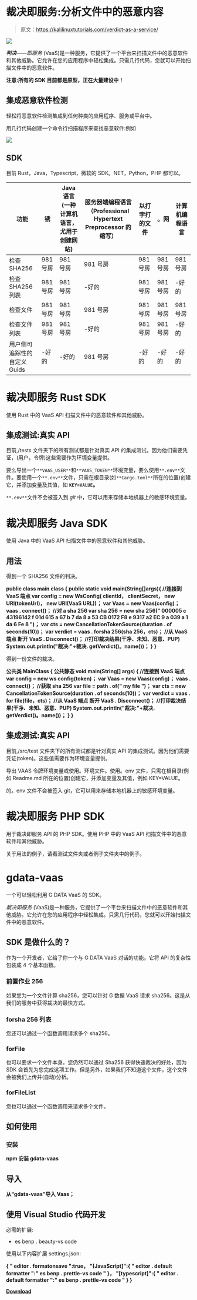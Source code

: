 # 裁决即服务:分析文件中的恶意内容

> 原文：<https://kalilinuxtutorials.com/verdict-as-a-service/>

[![](img/cefbdb6809c8469be5c00ee365f1f95d.png)](https://blogger.googleusercontent.com/img/b/R29vZ2xl/AVvXsEgH8n0iEuYOKdE0uz7qVJvmPQquHrehtCe7GX7JBq6mlqqZQ7YeXkNBsZJP5xFV77Y2stiMfAijDMjLzv6hJJvsY6ztzil3mCtJVydP5Vc2UFBBas2M0ati-ZylJg0HIID98U0vjNWYwi3ozOTwVu_Ggr_5v2LZ2WE1dTyxWmkNT_X0LRK8pvY1OGh0/s728/Screenshot-2022-03-17-165851%20(1).png)

***判决**——即服务* (VaaS)是一种服务，它提供了一个平台来扫描文件中的恶意软件和其他威胁。它允许在您的应用程序中轻松集成。只需几行代码，您就可以开始扫描文件中的恶意软件。

**注意:所有的 SDK 目前都是原型，正在大量建设中！**

## 集成恶意软件检测

轻松将恶意软件检测集成到任何种类的应用程序、服务或平台中。

用几行代码创建一个命令行扫描程序来查找恶意软件:例如

![](img/157f2bf763a2addea51b487daa2c7a6b.png)

## SDK

目前 Rust，Java，Typescript，微软的 SDK。NET，Python，PHP 都可以。

| 功能 | 锈 | Java 语言(一种计算机语言，尤用于创建网站) | 服务器端编程语言（Professional Hypertext Preprocessor 的缩写） | 以打字打的文件 | 。网 | 计算机编程语言 |
| --- | --- | --- | --- | --- | --- | --- |
| 检查 SHA256 | 981 号房 | 981 号房 | 981 号房 | 981 号房 | 981 号房 | 981 号房 |
| 检查 SHA256 列表 | 981 号房 | 981 号房 | -好的 | 981 号房 | 981 号房 | -好的 |
| 检查文件 | 981 号房 | 981 号房 | 981 号房 | 981 号房 | 981 号房 | 981 号房 |
| 检查文件列表 | 981 号房 | 981 号房 | -好的 | 981 号房 | 981 号房 | -好的 |
| 用户侧可追踪性的自定义 Guids | -好的 | -好的 | 981 号房 | -好的 | -好的 | -好的 |

# 裁决即服务 Rust SDK

使用 Rust 中的 VaaS API 扫描文件中的恶意软件和其他威胁。

## 集成测试:真实 API

目前,/tests 文件夹下的所有测试都是针对真实 API 的集成测试。因为他们需要凭证，(用户，令牌)这些需要作为环境变量提供。

要么导出一个`**VAAS_USER**`和`**VAAS_TOKEN**`环境变量，要么使用`**.env**`文件。要使用一个`**.env**`文件，只需在根目录(如`**Cargo.toml**`所在的位置)创建它，并添加变量及其值，如 **`KEY=VALUE`。**

`**.env**`文件不会被签入到 *git* 中，它可以用来存储本地机器上的敏感环境变量。

# 裁决即服务 Java SDK

使用 Java 中的 VaaS API 扫描文件中的恶意软件和其他威胁。

## 用法

得到一个 SHA256 文件的判决。

**public class main class {
public static void main(String[]args){
//连接到 VaaS 端点
var config = new WsConfig(
clientId，
clientSecret，
new URI(tokenUrl)，
new URI(VaaS URL))；
var Vaas = new Vaas(config)；
vaas . connect()；
//对 a sha 256
var sha 256 = new sha 256(" 000005 c 43196142 f 01d 615 a 67 b 7 da 8 a 53 CB 0172 F8 e 9317 a2 EC 9 a 039 a 1 da 6 Fe 8 ")；
var cts = new CancellationTokenSource(duration . of seconds(10))；
var verdict = vaas . forsha 256(sha 256，cts)；
//从 VaaS 端点
断开 VaaS . Disconnect()；
//打印裁决结果(干净、未知、恶意、PUP)
System.out.println("裁决:"+裁决. getVerdict()。name())；
}
}**

得到一份文件的裁决。

**公共类 MainClass {
公共静态 void main(String[] args) {
//连接到 VaaS 端点
var config = new ws config(token)；
var Vaas = new Vaas(config)；
vaas . connect()；
//获取 sha 256
var file = path . of(" my file ")；
var cts = new CancellationTokenSource(duration . of seconds(10))；
var verdict = vaas . for file(file，cts)；
//从 VaaS 端点
断开 VaaS . Disconnect()；
//打印裁决结果(干净、未知、恶意、PUP)
System.out.println("裁决:"+裁决. getVerdict()。name())；
}
}**

## 集成测试:真实 API

目前,/src/test 文件夹下的所有测试都是针对真实 API 的集成测试。因为他们需要凭证(token)。这些值需要作为环境变量提供。

导出 VAAS 令牌环境变量或使用。环境文件。使用。env 文件，只需在根目录(例如 Readme.md 所在的位置)创建它，并添加变量及其值，例如 KEY=VALUE。

的。env 文件不会被签入 git，它可以用来存储本地机器上的敏感环境变量。

# 裁决即服务 PHP SDK

用于裁决即服务 API 的 PHP SDK。使用 PHP 中的 VaaS API 扫描文件中的恶意软件和其他威胁。

关于用法的例子，请看测试文件夹或者例子文件夹中的例子。

# gdata-vaas

一个可以轻松利用 G DATA VaaS 的 SDK。

*裁决即服务* (VaaS)是一种服务，它提供了一个平台来扫描文件中的恶意软件和其他威胁。它允许在您的应用程序中轻松集成。只需几行代码，您就可以开始扫描文件中的恶意软件。

## SDK 是做什么的？

作为一个开发者，它给了你一个与 G DATA VaaS 对话的功能。它将 API 的复杂性包装成 4 个基本函数。

### 前置作业 256

如果您为一个文件计算 sha256，您可以针对 G 数据 VaaS 请求 sha256。这是从我们的服务中获得裁决的最快方式。

### forsha 256 列表

您还可以通过一个函数调用请求多个 sha256。

### forFile

也可以要求一个文件本身。您仍然可以通过 Sha256 获得快速裁决的好处，因为 SDK 会首先为您完成这项工作。但是另外，如果我们不知道这个文件，这个文件会被我们上传并(自动)分析。

### forFileList

您也可以通过一个函数调用来请求多个文件。

## 如何使用

### 安装

**npm 安装 gdata-vaas**

## 导入

**从“gdata-vaas”导入 Vaas；**

## 使用 Visual Studio 代码开发

必需的扩展:

*   es benp . beauty-vs code

使用以下内容扩展 settings.json:

**{
" editor . formatonsave ":true，
"[JavaScript]":{
" editor . default formatter ":" es benp . prettle-vs code "
}，
"[typescript]":{
" editor . default formatter ":" es benp . prettle-vs code "
}
}**

[**Download**](https://github.com/GDATASoftwareAG/vaas#im-interested-in-vaas)
